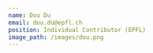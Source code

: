 ```yaml
---
name: Dou Du
email: dou.du@epfl.ch
position: Individual Contributor (EPFL)
image_path: /images/dou.png
---
```

